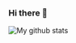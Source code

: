 ### Hi there 👋
![My github stats](https://github-readme-stats.vercel.app/api?username=kpmquockhanh&show_icons=true&hide_border=true)
<!--
**kpmquockhanh/kpmquockhanh** is a ✨ _special_ ✨ repository because its `README.md` (this file) appears on your GitHub profile.

Here are some ideas to get you started:

- 🔭 I’m currently working on ...
- 🌱 I’m currently learning ...
- 👯 I’m looking to collaborate on ...
- 🤔 I’m looking for help with ...
- 💬 Ask me about ...
- 📫 How to reach me: ...
- 😄 Pronouns: ...
- ⚡ Fun fact: ...
-->
